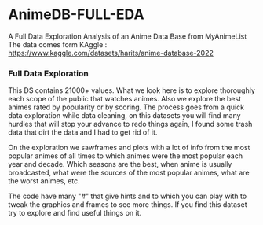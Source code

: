 # AnimeDB-FULL-EDA
A Full Data Exploration Analysis of an Anime Data Base from MyAnimeList
The data comes form KAggle : https://www.kaggle.com/datasets/harits/anime-database-2022

### Full Data Exploration
This DS contains 21000+ values.
What we look here is to explore thoroughly each scope of the public that watches animes. Also we explore the best animes rated by popularity or by scoring.
The process goes from a quick data exploration while data cleaning, on this datasets you will find many hurdles that will stop your advance to redo things again, I found some trash data that dirt the data and I had to get rid of it. 

On the exploration we sawframes and plots with a lot of info from the most popular animes of all times to which animes were the most popular each year and decade. Which seasons are the best, when anime is usually broadcasted, what were the sources of the most popular animes, what are the worst animes, etc.

The code have many "#" that give hints and to which you can play with to tweak the graphics and frames to see more things. If you find this dataset try to explore and find useful things on it.

